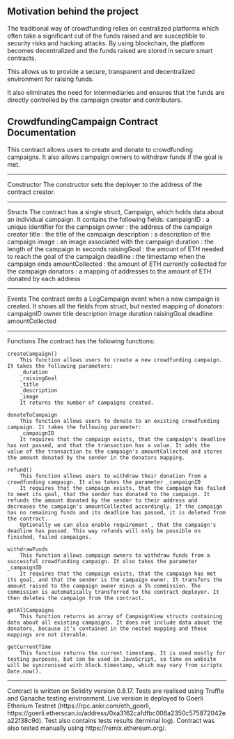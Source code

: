 <h2> Motivation behind the project </h2>
The traditional way of crowdfunding relies on centralized platforms which often take a significant cut of the funds raised 
and are susceptible to security risks and hacking attacks. By using blockchain, the platform becomes decentralized and 
the funds raised are stored in secure smart contracts. 

This allows us to provide a secure, transparent and decentralized environment for raising funds.

It also eliminates the need for intermediaries and ensures that the funds are directly controlled by the campaign creator and contributors.
<br>
<h2> CrowdfundingCampaign Contract Documentation </h2>
This contract allows users to create and donate to crowdfunding campaigns. It also allows campaign owners to withdraw funds if the goal is met.
<hr>
Constructor
The constructor sets the deployer to the address of the contract creator.
<hr>
Structs
    The contract has a single struct, Campaign, which holds data about an individual campaign. It contains the following fields:
    campaignID
    : a unique identifier for the campaign
    owner
    : the address of the campaign creator
    title
    : the title of the campaign
    description
    : a description of the campaign
    image
    : an image associated with the campaign
    duration
    : the length of the campaign in seconds
    raisingGoal
    : the amount of ETH needed to reach the goal of the campaign
    deadline
    : the timestamp when the campaign ends
    amountCollected
    : the amount of ETH currently collected for the campaign
    donators
    : a mapping of addresses to the amount of ETH donated by each address
<hr>
Events
    The contract emits a LogCampaign event when a new campaign is created. It shows all the fields from struct, but nested mapping of donators:
    campaignID
    owner
    title
    description
    image
    duration
    raisingGoal
    deadline
    amountCollected
<hr>
Functions
The contract has the following functions:

    createCampaign()
        This function allows users to create a new crowdfunding campaign. It takes the following parameters:
        _duration
        _raisingGoal
        _title
        _description
        _image
        It returns the number of campaigns created.

    donateToCampaign
        This function allows users to donate to an existing crowdfunding campaign. It takes the following parameter:
        _campaignID
        It requires that the campaign exists, that the campaign's deadline has not passed, and that the transaction has a value. It adds the value of the transaction to the campaign's amountCollected and stores the amount donated by the sender in the donators mapping.

    refund()
        This function allows users to withdraw their donation from a crowdfunding campaign. It also takes the parameter _campaignID
        It requires that the campaign exists, that the campaign has failed to meet its goal, that the sender has donated to the campaign. It refunds the amount donated by the sender to their address and decreases the campaign's amountCollected accordingly. If the campaign has no remaining funds and its deadline has passed, it is deleted from the contract. 
        Optionally we can also enable requirement , that the campaign's deadline has passed. This way refunds will only be possible on finished, failed campaigns.

    withdrawFunds
        This function allows campaign owners to withdraw funds from a successful crowdfunding campaign. It also takes the parameter _campaignID 
        It requires that the campaign exists, that the campaign has met its goal, and that the sender is the campaign owner. It transfers the amount raised to the campaign owner minus a 5% commission. The commission is automatically transferred to the contract deployer. It then deletes the campaign from the contract.

    getAllCampaigns
        This function returns an array of CampaignView structs containing data about all existing campaigns. It does not include data about the donators, because it’s contained in the nested mapping and these mappings are not iterable.

    getCurrentTime
        This function returns the current timestamp. It is used mostly for testing purposes, but can be used in JavaScript, so time on website will be syncronised with block.timestamp, which may vary from scripts Date.now().
<hr>
Contract is written on Solidity version 0.8.17. Tests are realised using Truffle and Ganache testing environment. Live version is deployed to Goerli Etherium Testnet (https://rpc.ankr.com/eth_goerli, https://goerli.etherscan.io/address/0xa3162cafdfbc006a2350c575872042ea22f38c9d). Test also contains tests results (terminal log). Contract was also tested manually using https://remix.ethereum.org/.
